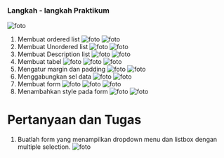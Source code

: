 ### Langkah - langkah Praktikum
![foto](foto/1.png)
1. Membuat ordered list
![foto](foto/2.png)
![foto](foto/3.png)
2. Membuat Unordered list
![foto](foto/4.png)
![foto](foto/5.png)
3. Membuat Description list
![foto](foto/6.png)
![foto](foto/7.png)
4. Membuat tabel
![foto](foto/8.png)
![foto](foto/9.png)
![foto](foto/10.png)
5. Mengatur margin dan padding
![foto](foto/11.png)
![foto](foto/12.png)
6. Menggabungkan sel data
![foto](foto/13.png)
![foto](foto/14.png)
7. Membuat form
![foto](foto/15.png)
![foto](foto/16.png)
![foto](foto/17.png)
8. Menambahkan style pada form
![foto](foto/18.png)
![foto](foto/19.png)

# Pertanyaan dan Tugas
1. Buatlah form yang menampilkan dropdown menu dan listbox dengan multiple selection.
![foto](foto/20.png)